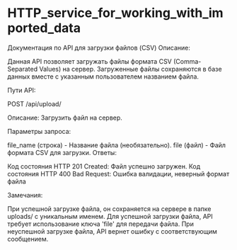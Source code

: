 # HTTP_service_for_working_with_imported_data
Документация по API для загрузки файлов (CSV)
Описание:

Данная API позволяет загружать файлы формата CSV (Comma-Separated Values) на сервер. Загруженные файлы сохраняются в базе данных вместе с указанным пользователем названием файла.

Пути API:

POST /api/upload/

Описание: Загрузить файл на сервер.

Параметры запроса:

file_name (строка) - Название файла (необязательно).
file (файл) - Файл формата CSV для загрузки.
Ответы:

Код состояния HTTP 201 Created: Файл успешно загружен.
Код состояния HTTP 400 Bad Request: Ошибка валидации, неверный формат файла

Замечания:

При успешной загрузке файла, он сохраняется на сервере в папке uploads/ с уникальным именем.
Для успешной загрузки файла, API требует использование ключа 'file' для передачи файла.
При неуспешной загрузке файла, API вернет ошибку с соответствующим сообщением.
